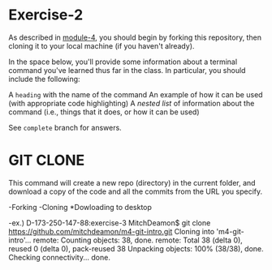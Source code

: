 # Exercise-2

As described in [module-4](https://github.com/INFO-201/m4-git-intro), you should begin by forking this repository, then cloning it to your local machine (if you haven't already).

In the space below, you'll provide some information about a terminal command you've learned thus far in the class. In particular, you should include the following:

A `heading` with the name of the command
An example of how it can be used (with appropriate code highlighting)
A _nested list_ of information about the command (i.e., things that it does, or how it can be used)

See `complete` branch for answers.

# GIT CLONE

This command will create a new repo (directory) in the current folder, and download a copy of the code and all the commits from the URL you specify.
                    
-Forking
-Cloning
  *Dowloading to desktop

-ex.)
        D-173-250-147-88:exercise-3 MitchDeamon$ git clone https://github.com/mitchdeamon/m4-git-intro.git
        Cloning into 'm4-git-intro'...
        remote: Counting objects: 38, done.
        remote: Total 38 (delta 0), reused 0 (delta 0), pack-reused 38
        Unpacking objects: 100% (38/38), done.
        Checking connectivity... done.
        
